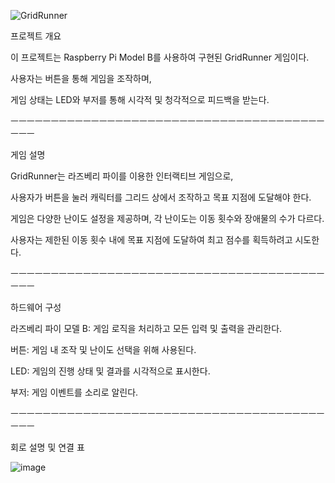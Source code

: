 ![GridRunner](https://github.com/user-attachments/assets/3d875191-bf7e-4386-9bca-67c61a0e9be8)



프로젝트 개요

이 프로젝트는 Raspberry Pi Model B를 사용하여 구현된 GridRunner 게임이다. 

사용자는 버튼을 통해 게임을 조작하며, 

게임 상태는 LED와 부저를 통해 시각적 및 청각적으로 피드백을 받는다.

ㅡㅡㅡㅡㅡㅡㅡㅡㅡㅡㅡㅡㅡㅡㅡㅡㅡㅡㅡㅡㅡㅡㅡㅡㅡㅡㅡㅡㅡㅡㅡㅡㅡㅡㅡㅡㅡㅡㅡㅡㅡㅡ

게임 설명

GridRunner는 라즈베리 파이를 이용한 인터랙티브 게임으로, 

사용자가 버튼을 눌러 캐릭터를 그리드 상에서 조작하고 목표 지점에 도달해야 한다. 

게임은 다양한 난이도 설정을 제공하며, 각 난이도는 이동 횟수와 장애물의 수가 다르다. 

사용자는 제한된 이동 횟수 내에 목표 지점에 도달하여 최고 점수를 획득하려고 시도한다.

ㅡㅡㅡㅡㅡㅡㅡㅡㅡㅡㅡㅡㅡㅡㅡㅡㅡㅡㅡㅡㅡㅡㅡㅡㅡㅡㅡㅡㅡㅡㅡㅡㅡㅡㅡㅡㅡㅡㅡㅡㅡㅡ

하드웨어 구성

라즈베리 파이 모델 B: 게임 로직을 처리하고 모든 입력 및 출력을 관리한다.

버튼: 게임 내 조작 및 난이도 선택을 위해 사용된다.

LED: 게임의 진행 상태 및 결과를 시각적으로 표시한다.

부저: 게임 이벤트를 소리로 알린다.

ㅡㅡㅡㅡㅡㅡㅡㅡㅡㅡㅡㅡㅡㅡㅡㅡㅡㅡㅡㅡㅡㅡㅡㅡㅡㅡㅡㅡㅡㅡㅡㅡㅡㅡㅡㅡㅡㅡㅡㅡㅡㅡ

회로 설명 및 연결 표

![image](https://github.com/user-attachments/assets/980c10e5-df7d-4f92-b1a3-0f906f0611c0)
